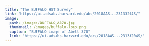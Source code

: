 ```yaml
---
title: "The BUFFALO HST Survey"
link: "https://ui.adsabs.harvard.edu/abs/2018AAS...23133204S/"
image: 
  path: /images/BUFFALO_A370.jpg
  thumbnail: /images/buffalo-logo.png
  caption: "BUFFALO image of Abell 370"
  link: "https://ui.adsabs.harvard.edu/abs/2018AAS...23133204S/"
---
```


